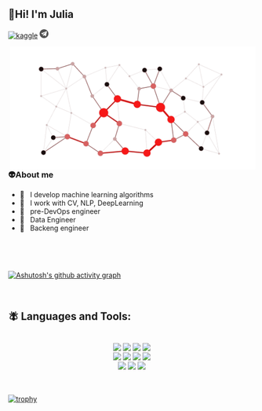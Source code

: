 ## 👻Hi! I'm Julia
<a href='https://www.kaggle.com/rahuljha98/'><img alt="kaggle" src="https://raw.githubusercontent.com/rahul-jha98/rahul-jha98/561d474902b59c7429ec22bb73e225696c27b202/assets/kaggle.svg" height='18px'/></a>
<a href="https://t.me/Halehpum"><img alt="Telegram" src="https://github.com/Hallexz/Hallexz/blob/main/assets/teleg.svg" height="18px"/></a>


<img align="right" alt="GIF" src="https://github.com/Hallexz/Hallexz/blob/main/assets/intro.gif" width="500px"/>
<br/>


### 👽About me
- 🤖 &nbsp; I develop machine learning algorithms
- 🐹 &nbsp; I work with CV, NLP, DeepLearning
- 🐙 &nbsp; pre-DevOps engineer
- 🐌 &nbsp; Data Engineer
- 🐞 &nbsp; Backeng engineer

<br/>
<br/>
<br/>

[![Ashutosh's github activity graph](https://github-readme-activity-graph.vercel.app/graph?username=Hallexz&theme=vue)](https://github.com/ashutosh00710/github-readme-activity-graph)

<br/>

## 🪰 Languages and Tools:
<br/>
<div align="center">
<img src="https://img.shields.io/badge/bash%20-%234EAA25.svg?&style=for-the-badge&logo=gnu-bash&logoColor=white"/>
<img src="https://img.shields.io/badge/tensorflow%20-%23FF6F00.svg?&style=for-the-badge&logo=tensorflow&logoColor=white"/>
<img src="https://img.shields.io/badge/keras%20-%23D00000.svg?&style=for-the-badge&logo=keras&logoColor=white"/>
<img src="https://img.shields.io/badge/pytorch%20-%23EE4C2C.svg?&style=for-the-badge&logo=pytorch&logoColor=white"/>
</div>
<div align="center">
<img src="https://img.shields.io/badge/scikit_learn%20-%23F7931E.svg?&style=for-the-badge&logo=scikit-learn&logoColor=white"/>
<img src="https://img.shields.io/badge/pandas%20-%23150458.svg?&style=for-the-badge&logo=pandas&logoColor=white"/>
<img src="https://img.shields.io/badge/java%20-%23007396.svg?&style=for-the-badge&logo=java&logoColor=white"/>
<img src="https://img.shields.io/badge/python%20-%233776AB.svg?&style=for-the-badge&logo=python&logoColor=white"/>
</div>
<div align="center">
<img src="https://img.shields.io/badge/c++%20-%2300599C.svg?&style=for-the-badge&logo=c%2B%2B&logoColor=white"/>
<img src="https://img.shields.io/badge/docker%20-%232496ED.svg?&style=for-the-badge&logo=docker&logoColor=white"/>
<img src="https://img.shields.io/badge/postgres%20-%23336791.svg?&style=for-the-badge&logo=postgresql&logoColor=white"/>
</div>
<br/>
<br/>

[![trophy](https://github-profile-trophy.vercel.app/?username=Hallexz)](https://github.com/ryo-ma/github-profile-trophy)
